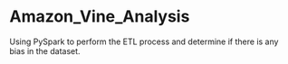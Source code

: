 # Amazon_Vine_Analysis
Using PySpark to perform the ETL process and determine if there is any bias in the dataset.
